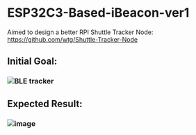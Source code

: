 # ESP32C3-Based-iBeacon-ver1

Aimed to design a better RPI Shuttle Tracker Node: https://github.com/wtg/Shuttle-Tracker-Node


## Initial Goal:
### ![BLE tracker](https://user-images.githubusercontent.com/28797384/224839229-ada7cb0d-5541-475f-a480-f580c05b45b9.png)

## Expected Result:
### ![image](https://user-images.githubusercontent.com/28797384/224841661-ca6d2a38-a9b9-4f75-96f0-f16da042607c.png)
